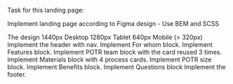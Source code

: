 Task for this landing page:

Implement landing page according to Figma design - Use BEM and SCSS

The design 1440px
Desktop 1280px
Tablet 640px
Mobile (> 320px)
Implement the header with nav.
Implement For whom block.
Implement Features block.
Implement POTR team block with the card reused 3 times.
Implement Materials block with 4 process cards.
Implement POTR size block.
Implement Benefits block.
Implement Questions block
Implement the footer.
